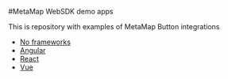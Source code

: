 #MetaMap WebSDK demo apps

This is repository with examples of MetaMap Button integrations

* [No frameworks](https://github.com/GetMetaMap/demo-web-app/tree/main/no-frameworks)
* [Angular](https://github.com/GetMetaMap/demo-web-app/tree/main/angular)
* [React](https://github.com/GetMetaMap/demo-web-app/tree/main/react)
* [Vue](https://github.com/GetMetaMap/demo-web-app/tree/main/vue)
